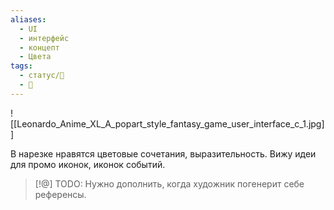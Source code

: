 ```yaml
---
aliases:
  - UI
  - интерфейс
  - концепт
  - Цвета
tags:
  - статус/🌱
  - 💅
---
```

![[Leonardo_Anime_XL_A_popart_style_fantasy_game_user_interface_c_1.jpg]]

В нарезке нравятся цветовые сочетания, выразительность. Вижу идеи для промо иконок, иконок событий.

> [!@] TODO:
> Нужно дополнить, когда художник погенерит себе референсы.